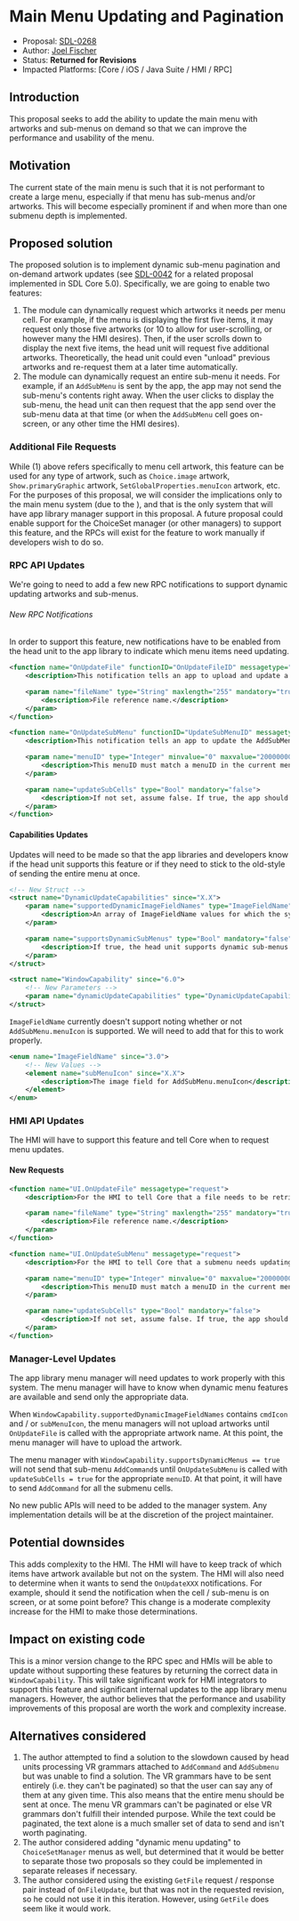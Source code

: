 # Main Menu Updating and Pagination

* Proposal: [SDL-0268](0268-main-menu-updating.md)
* Author: [Joel Fischer](https://github.com/joeljfischer)
* Status: **Returned for Revisions**
* Impacted Platforms: [Core / iOS / Java Suite / HMI / RPC]

## Introduction
This proposal seeks to add the ability to update the main menu with artworks and sub-menus on demand so that we can improve the performance and usability of the menu.

## Motivation
The current state of the main menu is such that it is not performant to create a large menu, especially if that menu has sub-menus and/or artworks. This will become especially prominent if and when more than one submenu depth is implemented.

## Proposed solution
The proposed solution is to implement dynamic sub-menu pagination and on-demand artwork updates (see [SDL-0042](https://github.com/smartdevicelink/sdl_evolution/blob/master/proposals/0042-transfer-invalid-image-rpc.md) for a related proposal implemented in SDL Core 5.0). Specifically, we are going to enable two features:

1. The module can dynamically request which artworks it needs per menu cell. For example, if the menu is displaying the first five items, it may request only those five artworks (or 10 to allow for user-scrolling, or however many the HMI desires). Then, if the user scrolls down to display the next five items, the head unit will request five additional artworks. Theoretically, the head unit could even "unload" previous artworks and re-request them at a later time automatically.
2. The module can dynamically request an entire sub-menu it needs. For example, if an `AddSubMenu` is sent by the app, the app may not send the sub-menu's contents right away. When the user clicks to display the sub-menu, the head unit can then request that the app send over the sub-menu data at that time (or when the `AddSubMenu` cell goes on-screen, or any other time the HMI desires).

### Additional File Requests
While (1) above refers specifically to menu cell artwork, this feature can be used for any type of artwork, such as `Choice.image` artwork, `Show.primaryGraphic` artwork, `SetGlobalProperties.menuIcon` artwork, etc. For the purposes of this proposal, we will consider the implications only to the main menu system (due to the ), and that is the only system that will have app library manager support in this proposal. A future proposal could enable support for the ChoiceSet manager (or other managers) to support this feature, and the RPCs will exist for the feature to work manually if developers wish to do so.

### RPC API Updates
We're going to need to add a few new RPC notifications to support dynamic updating artworks and sub-menus.

###### New RPC Notifications
In order to support this feature, new notifications have to be enabled from the head unit to the app library to indicate which menu items need updating.

```xml
<function name="OnUpdateFile" functionID="OnUpdateFileID" messagetype="notification" since="x.x">
    <description>This notification tells an app to upload and update a file with a given name.</description>

    <param name="fileName" type="String" maxlength="255" mandatory="true">
        <description>File reference name.</description>
    </param>
</function>
```

```xml
<function name="OnUpdateSubMenu" functionID="UpdateSubMenuID" messagetype="notification" since="x.x">
    <description>This notification tells an app to update the AddSubMenu or its 'sub' AddCommand and AddSubMenus with the requested data</description>

    <param name="menuID" type="Integer" minvalue="0" maxvalue="2000000000" mandatory="true">
        <description>This menuID must match a menuID in the current menu structure</description>
    </param>

    <param name="updateSubCells" type="Bool" mandatory="false">
        <description>If not set, assume false. If true, the app should send AddCommands with parentIDs matching the menuID. These AddCommands will then be attached to the submenu and displayed if the submenu is selected.</description>
    </param>
</function>
```

#### Capabilities Updates
Updates will need to be made so that the app libraries and developers know if the head unit supports this feature or if they need to stick to the old-style of sending the entire menu at once.

```xml
<!-- New Struct -->
<struct name="DynamicUpdateCapabilities" since="X.X">
    <param name="supportedDynamicImageFieldNames" type="ImageFieldName" array="true" mandatory="false" minsize="1">
        <description>An array of ImageFieldName values for which the system supports sending OnFileUpdate notifications. If you send an Image struct for that image field with a name without having uploaded the image data using PutFile that matches that name, the system will request that you upload the data with PutFile at a later point when the HMI needs it. The HMI will then display the image in the appropriate field. If not sent, assume false.</description>
    </param>

    <param name="supportsDynamicSubMenus" type="Bool" mandatory="false">
        <description>If true, the head unit supports dynamic sub-menus by sending OnUpdateSubMenu notifications. If true, you should not send AddCommands that attach to a parentID for an AddSubMenu until OnUpdateSubMenu is received with the menuID. At that point, you should send all AddCommands with a parentID that match the menuID. If not set, assume false.</description>
    </param>
</struct>

<struct name="WindowCapability" since="6.0">
    <!-- New Parameters -->
    <param name="dynamicUpdateCapabilities" type="DynamicUpdateCapabilities" mandatory="false" />
</struct>
```

`ImageFieldName` currently doesn't support noting whether or not `AddSubMenu.menuIcon` is supported. We will need to add that for this to work properly.

```xml
<enum name="ImageFieldName" since="3.0">
    <!-- New Values -->
    <element name="subMenuIcon" since="X.X">
        <description>The image field for AddSubMenu.menuIcon</description>
    </element>
</enum>
```

### HMI API Updates
The HMI will have to support this feature and tell Core when to request menu updates.

#### New Requests
```xml
<function name="UI.OnUpdateFile" messagetype="request">
    <description>For the HMI to tell Core that a file needs to be retrieved from the app.</description>

    <param name="fileName" type="String" maxlength="255" mandatory="true">
        <description>File reference name.</description>
    </param>
</function>

<function name="UI.OnUpdateSubMenu" messagetype="request">
    <description>For the HMI to tell Core that a submenu needs updating</description>

    <param name="menuID" type="Integer" minvalue="0" maxvalue="2000000000" mandatory="true">
        <description>This menuID must match a menuID in the current menu structure</description>
    </param>

    <param name="updateSubCells" type="Bool" mandatory="false">
        <description>If not set, assume false. If true, the app should send AddCommands with parentIDs matching the menuID. These AddCommands will then be attached to the submenu and displayed if the submenu is selected.</description>
    </param>
</function>
```

### Manager-Level Updates
The app library menu manager will need updates to work properly with this system. The menu manager will have to know when dynamic menu features are available and send only the appropriate data.

When `WindowCapability.supportedDynamicImageFieldNames` contains `cmdIcon` and / or `subMenuIcon`, the menu managers will not upload artworks until `OnUpdateFile` is called with the appropriate artwork name. At this point, the menu manager will have to upload the artwork. 

The menu manager with `WindowCapability.supportsDynamicMenus == true` will not send that sub-menu `AddCommand`s until `OnUpdateSubMenu` is called with `updateSubCells = true` for the appropriate `menuID`. At that point, it will have to send `AddCommand` for all the submenu cells.

No new public APIs will need to be added to the manager system. Any implementation details will be at the discretion of the project maintainer.

## Potential downsides
This adds complexity to the HMI. The HMI will have to keep track of which items have artwork available but not on the system. The HMI will also need to determine when it wants to send the `OnUpdateXXX` notifications. For example, should it send the notification when the cell / sub-menu is on screen, or at some point before? This change is a moderate complexity increase for the HMI to make those determinations.

## Impact on existing code
This is a minor version change to the RPC spec and HMIs will be able to update without supporting these features by returning the correct data in `WindowCapability`. This will take significant work for HMI integrators to support this feature and significant internal updates to the app library menu managers. However, the author believes that the performance and usability improvements of this proposal are worth the work and complexity increase.

## Alternatives considered
1. The author attempted to find a solution to the slowdown caused by head units processing VR grammars attached to `AddCommand` and `AddSubmenu` but was unable to find a solution. The VR grammars have to be sent entirely (i.e. they can't be paginated) so that the user can say any of them at any given time. This also means that the entire menu should be sent at once. The menu VR grammars can't be paginated or else VR grammars don't fulfill their intended purpose. While the text could be paginated, the text alone is a much smaller set of data to send and isn't worth paginating.
2. The author considered adding "dynamic menu updating" to `ChoiceSetManager` menus as well, but determined that it would be better to separate those two proposals so they could be implemented in separate releases if necessary.
3. The author considered using the existing `GetFile` request / response pair instead of `OnFileUpdate`, but that was not in the requested revision, so he could not use it in this iteration. However, using `GetFile` does seem like it would work.